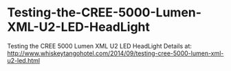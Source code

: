 # Testing-the-CREE-5000-Lumen-XML-U2-LED-HeadLight
Testing the CREE 5000 Lumen XML U2 LED HeadLight
Details at:
http://www.whiskeytangohotel.com/2014/09/testing-cree-5000-lumen-xml-u2-led.html
